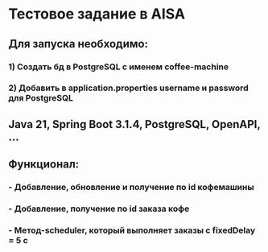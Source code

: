 # Тестовое задание в AISA

## Для запуска необходимо:
### 1) Создать бд в PostgreSQL с именем coffee-machine
### 2) Добавить в application.properties username и password для PostgreSQL

## Java 21, Spring Boot 3.1.4, PostgreSQL, OpenAPI, ...

## Функционал:
### - Добавление, обновление и получение по id кофемашины
### - Добавление, получение по id заказа кофе
### - Метод-scheduler, который выполняет заказы с fixedDelay = 5 с
